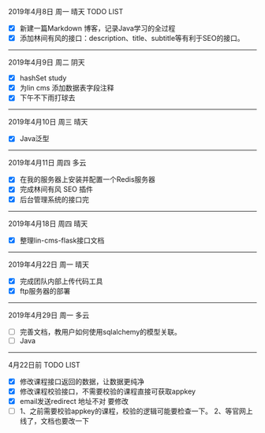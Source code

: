 2019年4月8日 周一 晴天
TODO LIST
- [x] 新建一篇Markdown 博客，记录Java学习的全过程
- [x] 添加林间有风的接口：description、title、subtitle等有利于SEO的接口。

---

2019年4月9日 周二 阴天
- [x] hashSet study
- [x] 为lin cms 添加数据表字段注释
- [x] 下午不下雨打球去

---

2019年4月10日 周三 晴天
- [x] Java泛型

---

2019年4月11日 周四 多云
- [x] 在我的服务器上安装并配置一个Redis服务器
- [x] 完成林间有风 SEO 插件
- [x] 后台管理系统的接口完

---

2019年4月18日 周四 晴天
- [x] 整理lin-cms-flask接口文档

--- 

2019年4月22日 周一 晴天
- [x] 完成团队内部上传代码工具
- [x] ftp服务器的部署

---

2019年4月29日 周一 多云
- [ ] 完善文档，教用户如何使用sqlalchemy的模型关联。
- [ ] Java

---

4月22日前 TODO LIST
- [x] 修改课程接口返回的数据，让数据更纯净
- [x] 修改课程校验接口，不需要校验的课程直接可获取appkey
- [x] email发送redirect 地址不对 要修改
- [ ]  1、之前需要校验appkey的课程，校验的逻辑可能要检查一下。 2、等官网上线了，文档也要改一下
